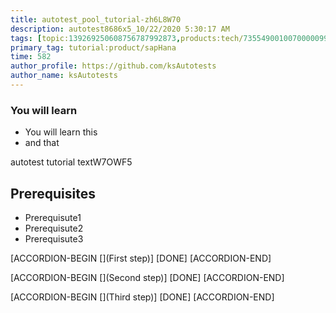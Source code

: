 ```yaml
---
title: autotest_pool_tutorial-zh6L8W70
description: autotest8686x5_10/22/2020 5:30:17 AM
tags: [topic:139269250608756787992873,products:tech/73554900100700000996,tutorial:experience/advanced]
primary_tag: tutorial:product/sapHana
time: 582
author_profile: https://github.com/ksAutotests
author_name: ksAutotests
---
```

### You will learn
- You will learn this
- and that

autotest tutorial textW7OWF5

## Prerequisites
- Prerequisute1
- Prerequisute2
- Prerequisute3

[ACCORDION-BEGIN [](First step)]
[DONE]
[ACCORDION-END]

[ACCORDION-BEGIN [](Second step)]
[DONE]
[ACCORDION-END]

[ACCORDION-BEGIN [](Third step)]
[DONE]
[ACCORDION-END]


